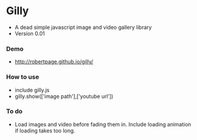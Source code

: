 # Gilly
* A dead simple javascript image and video gallery library
* Version 0.01

### Demo ###
* http://robertpage.github.io/gilly/

### How to use ###
* include gilly.js
* gilly.show(['image path'],['youtube url']) 

### To do ###
* Load images and video before fading them in. Include loading animation if loading takes too long.

